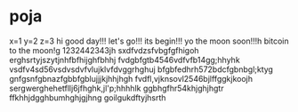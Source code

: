 # poja
x=1
y=2
z=3
hi
good day!!!
let's go!!!
its begin!!!
yo the moon soon!!!h
bitcoin to the moon!g
1232442343jh
sxdfvdzsfvbgfgfhigoh
erghsrtyjszytjnhfbfhijghfbhhj
fvdgbfgtb4546vdfvfb14gg;hhyhk
vsdfv4sd56vsdvsdvfvlujklvfdvggrhghuj
bfgbfedhrh572bdcfgbnbgl;ktyg
 gnfgsnfgbnazfgbbfgblujjjkjhhjhgh
fvdfl,vjknsovl2546bjlffggkjkoojh
sergwerghehetfllj6jfhghk,jl'p;hhhhlk
ggbhgfhr54khjghjhgtr
ffkhhjdgghbumhghjgjhng
goilgukdftyjhsrth
